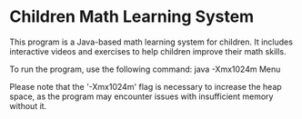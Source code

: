 # Children Math Learning System

This program is a Java-based math learning system for children. It includes interactive videos and exercises to help children improve their math skills.

To run the program, use the following command:
java -Xmx1024m Menu

Please note that the '-Xmx1024m' flag is necessary to increase the heap space, as the program may encounter issues with insufficient memory without it.